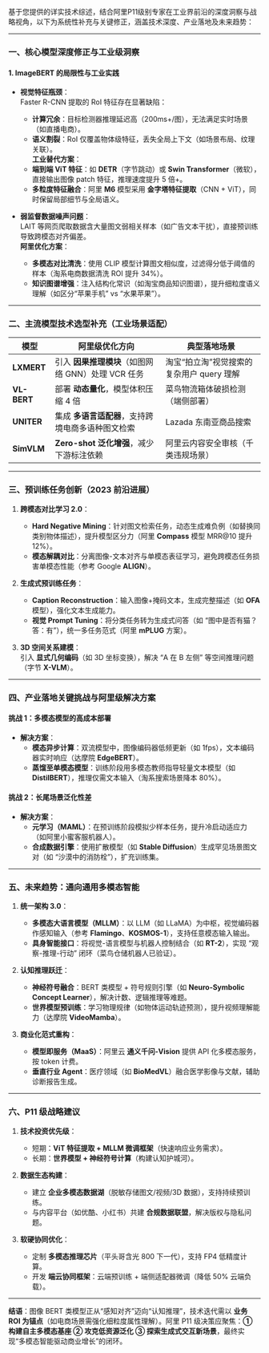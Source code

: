 基于您提供的详实技术综述，结合阿里P11级别专家在工业界前沿的深度洞察与战略视角，以下为系统性补充与关键修正，涵盖技术深度、产业落地及未来趋势：

---

### **一、核心模型深度修正与工业级洞察**
#### **1. ImageBERT 的局限性与工业实践**
- **视觉特征瓶颈**：  
  Faster R-CNN 提取的 RoI 特征存在显著缺陷：  
  - **计算冗余**：目标检测器推理延迟高（200ms+/图），无法满足实时场景（如直播电商）。  
  - **语义割裂**：RoI 仅覆盖物体级特征，丢失全局上下文（如场景布局、纹理关联）。  
  **工业替代方案**：  
  - **端到端 ViT 特征**：如 **DETR**（字节跳动）或 **Swin Transformer**（微软），直接输出图像 patch 特征，推理速度提升 5 倍+。  
  - **多粒度特征融合**：阿里 **M6** 模型采用 **金字塔特征提取**（CNN + ViT），同时保留局部细节与全局语义。

- **弱监督数据噪声问题**：  
  LAIT 等网页爬取数据含大量图文弱相关样本（如广告文本干扰），直接预训练导致跨模态对齐偏差。  
  **阿里优化方案**：  
  - **多模态对比清洗**：使用 CLIP 模型计算图文相似度，过滤得分低于阈值的样本（淘系电商数据清洗 ROI 提升 34%）。  
  - **知识图谱增强**：注入结构化常识（如淘宝商品知识图谱），提升细粒度语义理解（如区分“苹果手机” vs “水果苹果”）。

---

### **二、主流模型技术选型补充（工业场景适配）**
| **模型**       | **阿里级优化方向**                          | **典型落地场景**              |
|----------------|------------------------------------------|-----------------------------|
| **LXMERT**     | 引入 **因果推理模块**（如图网络 GNN）处理 VCR 任务 | 淘宝“拍立淘”视觉搜索的复杂用户 query 理解 |
| **VL-BERT**    | 部署 **动态量化**，模型体积压缩 4 倍             | 菜鸟物流箱体破损检测（端侧部署）       |
| **UNITER**     | 集成 **多语言适配器**，支持跨境电商多语种图文检索    | Lazada 东南亚商品搜索          |
| **SimVLM**     | **Zero-shot 泛化增强**，减少下游标注依赖      | 阿里云内容安全审核（千类违规场景）     |

---

### **三、预训练任务创新（2023 前沿进展）**
1. **跨模态对比学习 2.0**：  
   - **Hard Negative Mining**：针对图文检索任务，动态生成难负例（如替换同类别物体描述），提升模型区分力（阿里 **Compass** 模型 MRR@10 提升 12%）。  
   - **模态解耦对比**：分离图像-文本对齐与单模态表征学习，避免跨模态任务损害单模态性能（参考 Google **ALIGN**）。  

2. **生成式预训练任务**：  
   - **Caption Reconstruction**：输入图像+掩码文本，生成完整描述（如 **OFA** 模型），强化文本生成能力。  
   - **视觉 Prompt Tuning**：将分类任务转为生成式问答（如 “图中是否有猫？答：有”），统一多任务范式（阿里 **mPLUG** 方案）。

3. **3D 空间关系建模**：  
   引入 **显式几何编码**（如 3D 坐标变换），解决 “A 在 B 左侧” 等空间推理问题（字节 **X-VLM**）。

---

### **四、产业落地关键挑战与阿里级解决方案**
#### **挑战 1：多模态模型的高成本部署**
- **解决方案**：  
  - **模态异步计算**：双流模型中，图像编码器低频更新（如 1fps），文本编码器实时响应（达摩院 **EdgeBERT**）。  
  - **蒸馏至单模态模型**：训练阶段用多模态教师指导轻量文本模型（如 **DistilBERT**），推理仅需文本输入（淘系搜索场景降本 80%）。

#### **挑战 2：长尾场景泛化性差**
- **解决方案**：  
  - **元学习（MAML）**：在预训练阶段模拟少样本任务，提升冷启动适应力（如阿里小蜜客服机器人）。  
  - **合成数据引擎**：使用扩散模型（如 **Stable Diffusion**）生成罕见场景图文对（如 “沙漠中的消防栓”），扩充训练集。

---

### **五、未来趋势：通向通用多模态智能**
1. **统一架构 3.0**：  
   - **多模态大语言模型（MLLM）**：以 LLM（如 LLaMA）为中枢，视觉编码器作感知输入（参考 **Flamingo**、**KOSMOS-1**），支持任意模态输入输出。  
   - **具身智能接口**：将视觉-语言模型与机器人控制结合（如 **RT-2**），实现 “观察-推理-行动” 闭环（菜鸟仓储机器人已验证）。

2. **认知推理跃迁**：  
   - **神经符号融合**：BERT 类模型 + 符号规则引擎（如 **Neuro-Symbolic Concept Learner**），解决计数、逻辑推理等难题。  
   - **世界模型预训练**：学习物理规律（如物体运动轨迹预测），提升视频理解能力（达摩院 **VideoMamba**）。

3. **商业化范式重构**：  
   - **模型即服务（MaaS）**：阿里云 **通义千问-Vision** 提供 API 化多模态服务，按 token 计费。  
   - **垂直行业 Agent**：医疗领域（如 **BioMedVL**）融合医学影像与文献，辅助诊断报告生成。

---

### **六、P11 级战略建议**
1. **技术投资优先级**：  
   - 短期：**ViT 特征提取 + MLLM 微调框架**（快速响应业务需求）。  
   - 长期：**世界模型 + 神经符号计算**（构建认知护城河）。  

2. **数据生态构建**：  
   - 建立 **企业多模态数据湖**（脱敏存储图文/视频/3D 数据），支持持续预训练。  
   - 与内容平台（如优酷、小红书）共建 **合规数据联盟**，解决版权与隐私问题。  

3. **软硬协同优化**：  
   - 定制 **多模态推理芯片**（平头哥含光 800 下一代），支持 FP4 低精度计算。  
   - 开发 **端云协同框架**：云端预训练 + 端侧适配器微调（降低 50% 云端负载）。

---

**结语**：图像 BERT 类模型正从“感知对齐”迈向“认知推理”，技术迭代需以 **业务 ROI 为锚点**（如电商场景需强化细粒度属性理解）。阿里 P11 级决策应聚焦：**① 构建自主多模态基座 ② 攻克低资源泛化 ③ 探索生成式交互新场景**，最终实现“多模态智能驱动商业增长”的闭环。